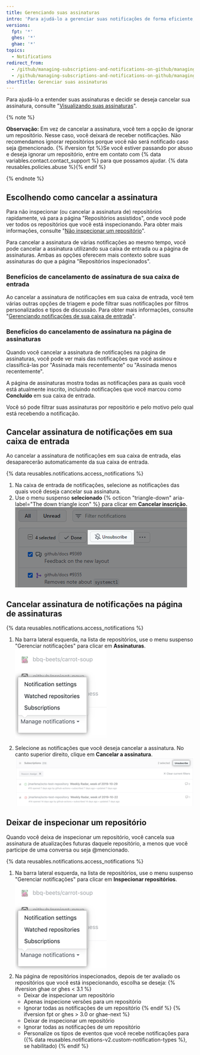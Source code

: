 ```yaml
---
title: Gerenciando suas assinaturas
intro: 'Para ajudá-lo a gerenciar suas notificações de forma eficiente, existem várias maneiras de cancelar a assinatura.'
versions:
  fpt: '*'
  ghes: '*'
  ghae: '*'
topics:
  - Notifications
redirect_from:
  - /github/managing-subscriptions-and-notifications-on-github/managing-your-subscriptions
  - /github/managing-subscriptions-and-notifications-on-github/managing-subscriptions-for-activity-on-github/managing-your-subscriptions
shortTitle: Gerenciar suas assinaturas
---
```


Para ajudá-lo a entender suas assinaturas e decidir se deseja cancelar sua assinatura, consulte "[Visualizando suas assinaturas](/github/managing-subscriptions-and-notifications-on-github/viewing-your-subscriptions)".

{% note %}

**Observação:** Em vez de cancelar a assinatura, você tem a opção de ignorar um repositório. Nesse caso, você deixará de receber notificações. Não recomendamos ignorar repositórios porque você não será notificado caso seja @mencionado. {% ifversion fpt %}Se você estiver passando por abuso e deseja ignorar um repositório, entre em contato com {% data variables.contact.contact_support %} para que possamos ajudar. {% data reusables.policies.abuse %}{% endif %}

{% endnote %}

## Escolhendo como cancelar a assinatura

Para não inspecionar (ou cancelar a assinatura de) repositórios rapidamente, vá para a página "Repositórios assistidos", onde você pode ver todos os repositórios que você está inspecionando. Para obter mais informações, consulte "[Não inspecionar um repositório](#unwatch-a-repository)".

Para cancelar a assinatura de várias notificações ao mesmo tempo, você pode cancelar a assinatura utilizando sua caixa de entrada ou a página de assinaturas. Ambas as opções oferecem mais contexto sobre suas assinaturas do que a página "Repositórios inspecionados".

### Benefícios de cancelamento de assinatura de sua caixa de entrada

Ao cancelar a assinatura de notificações em sua caixa de entrada, você tem várias outras opções de triagem e pode filtrar suas notificações por filtros personalizados e tipos de discussão. Para obter mais informações, consulte "[Gerenciando notificações de sua caixa de entrada](/github/managing-subscriptions-and-notifications-on-github/managing-notifications-from-your-inbox)".

### Benefícios do cancelamento de assinatura na página de assinaturas

Quando você cancelar a assinatura de notificações na página de assinaturas, você pode ver mais das notificações que você assinou e classificá-las por "Assinada mais recentemente" ou "Assinada menos recentemente".

A página de assinaturas mostra todas as notificações para as quais você está atualmente inscrito, incluindo notificações que você marcou como **Concluído** em sua caixa de entrada.

Você só pode filtrar suas assinaturas por repositório e pelo motivo pelo qual está recebendo a notificação.

## Cancelar assinatura de notificações em sua caixa de entrada

Ao cancelar a assinatura de notificações em sua caixa de entrada, elas desaparecerão automaticamente da sua caixa de entrada.

{% data reusables.notifications.access_notifications %}
1. Na caixa de entrada de notificações, selecione as notificações das quais você deseja cancelar sua assinatura.
2. Use o menu suspenso **selecionado** {% octicon "triangle-down" aria-label="The down triangle icon" %} para clicar em **Cancelar inscrição.** ![Cancele a assinatura na caixa de entrada principal](/assets/images/help/notifications-v2/unsubscribe-from-main-inbox.png)

## Cancelar assinatura de notificações na página de assinaturas

{% data reusables.notifications.access_notifications %}
1. Na barra lateral esquerda, na lista de repositórios, use o menu suspenso "Gerenciar notificações" para clicar em **Assinaturas**. ![Gerenciar as opções do menu suspenso notificações](/assets/images/help/notifications-v2/manage-notifications-options.png)

2. Selecione as notificações que você deseja cancelar a assinatura. No canto superior direito, clique em **Cancelar a assinatura**. ![Página de assinaturas](/assets/images/help/notifications-v2/unsubscribe-from-subscriptions-page.png)

## Deixar de inspecionar um repositório

Quando você deixa de inspecionar um repositório, você cancela sua assinatura de atualizações futuras daquele repositório, a menos que você participe de uma conversa ou seja @mencionado.

{% data reusables.notifications.access_notifications %}
1. Na barra lateral esquerda, na lista de repositórios, use o menu suspenso "Gerenciar notificações" para clicar em **Inspecionar repositórios**. ![Gerenciar as opções do menu suspenso notificações](/assets/images/help/notifications-v2/manage-notifications-options.png)
2. Na página de repositórios inspecionados, depois de ter avaliado os repositórios que você está inspecionando, escolha se deseja:
  {% ifversion ghae or ghes < 3.1 %}
    - Deixar de inspecionar um repositório
    - Apenas inspecione versões para um repositório
    - Ignorar todas as notificações de um repositório
  {% endif %}
  {% ifversion fpt or ghes > 3.0 or ghae-next %}
    - Deixar de inspecionar um repositório
    - Ignorar todas as notificações de um repositório
    - Personalize os tipos de eventos que você recebe notificações para ({% data reusables.notifications-v2.custom-notification-types %}, se habilitado)
  {% endif %}
